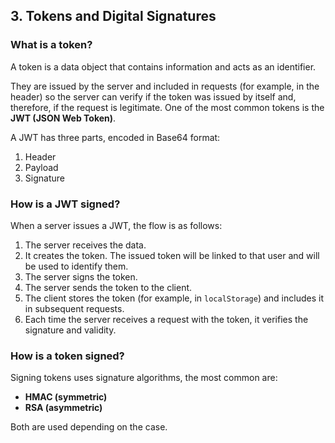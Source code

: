 ## 3. Tokens and Digital Signatures

### What is a token?

A token is a data object that contains information and acts as an identifier.

They are issued by the server and included in requests (for example, in the header) so the server can verify if the token was issued by itself and, therefore, if the request is legitimate. One of the most common tokens is the **JWT (JSON Web Token)**.

A JWT has three parts, encoded in Base64 format:

1. Header  
2. Payload  
3. Signature

### How is a JWT signed?

When a server issues a JWT, the flow is as follows:

1. The server receives the data.  
2. It creates the token. The issued token will be linked to that user and will be used to identify them.  
3. The server signs the token.  
4. The server sends the token to the client.  
5. The client stores the token (for example, in `localStorage`) and includes it in subsequent requests.  
6. Each time the server receives a request with the token, it verifies the signature and validity.

### How is a token signed?

Signing tokens uses signature algorithms, the most common are:

- **HMAC (symmetric)**  
- **RSA (asymmetric)**  

Both are used depending on the case.
